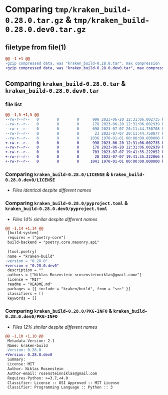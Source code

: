 # Comparing `tmp/kraken_build-0.28.0.tar.gz` & `tmp/kraken_build-0.28.0.dev0.tar.gz`

## filetype from file(1)

```diff
@@ -1 +1 @@
-gzip compressed data, was "kraken_build-0.28.0.tar", max compression
+gzip compressed data, was "kraken_build-0.28.0.dev0.tar", max compression
```

## Comparing `kraken_build-0.28.0.tar` & `kraken_build-0.28.0.dev0.tar`

### file list

```diff
@@ -1,5 +1,5 @@
--rw-r--r--   0        0        0      998 2023-06-20 12:31:06.002735 kraken_build-0.28.0/LICENSE
--rw-r--r--   0        0        0      178 2023-06-20 12:31:06.002939 kraken_build-0.28.0/README.md
--rw-r--r--   0        0        0      698 2023-07-07 20:11:44.750708 kraken_build-0.28.0/pyproject.toml
--rw-r--r--   0        0        0       23 2023-07-07 20:11:44.750877 kraken_build-0.28.0/src/kraken/build/__init__.py
--rw-r--r--   0        0        0     1036 1970-01-01 00:00:00.000000 kraken_build-0.28.0/PKG-INFO
+-rw-r--r--   0        0        0      998 2023-06-20 12:31:06.002735 kraken_build-0.28.0.dev0/LICENSE
+-rw-r--r--   0        0        0      178 2023-06-20 12:31:06.002939 kraken_build-0.28.0.dev0/README.md
+-rw-r--r--   0        0        0      703 2023-07-07 19:41:35.222052 kraken_build-0.28.0.dev0/pyproject.toml
+-rw-r--r--   0        0        0       28 2023-07-07 19:41:35.222866 kraken_build-0.28.0.dev0/src/kraken/build/__init__.py
+-rw-r--r--   0        0        0     1041 1970-01-01 00:00:00.000000 kraken_build-0.28.0.dev0/PKG-INFO
```

### Comparing `kraken_build-0.28.0/LICENSE` & `kraken_build-0.28.0.dev0/LICENSE`

 * *Files identical despite different names*

### Comparing `kraken_build-0.28.0/pyproject.toml` & `kraken_build-0.28.0.dev0/pyproject.toml`

 * *Files 14% similar despite different names*

```diff
@@ -1,14 +1,14 @@
 [build-system]
 requires = ["poetry-core"]
 build-backend = "poetry.core.masonry.api"
 
 [tool.poetry]
 name = "kraken-build"
-version = "0.28.0"
+version = "0.28.0.dev0"
 description = ""
 authors = ["Niklas Rosenstein <rosensteinniklas@gmail.com>"]
 license = "MIT"
 readme = "README.md"
 packages = [{ include = "kraken/build", from = "src" }]
 classifiers = []
 keywords = []
```

### Comparing `kraken_build-0.28.0/PKG-INFO` & `kraken_build-0.28.0.dev0/PKG-INFO`

 * *Files 12% similar despite different names*

```diff
@@ -1,10 +1,10 @@
 Metadata-Version: 2.1
 Name: kraken-build
-Version: 0.28.0
+Version: 0.28.0.dev0
 Summary: 
 License: MIT
 Author: Niklas Rosenstein
 Author-email: rosensteinniklas@gmail.com
 Requires-Python: >=3.7,<4.0
 Classifier: License :: OSI Approved :: MIT License
 Classifier: Programming Language :: Python :: 3
```


